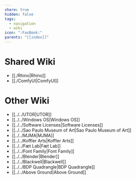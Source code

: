 ```yaml
---
share: true
hidden: false
tags:
  - navigation
  - wiki
icon: ":FasBook:"
parents: "[[index]]"
---
```


# Shared Wiki

- [[./Rhino|Rhino]]
- [[./ComfyUI|ComfyUI]]


# Other Wiki

- [[../../UTOR|UTOR]]
- [[../../Windows OS|Windows OS]]
- [[../../Software Licenses|Software Licenses]]
- [[../../Sao Paulo Museum of Art|Sao Paulo Museum of Art]]
- [[../../MJMA|MJMA]]
- [[../../Koffler Arts|Koffler Arts]]
- [[../../Fæt Lab|Fæt Lab]]
- [[../../Font Family|Font Family]]
- [[../../Blender|Blender]]
- [[../../Blackwell|Blackwell]]
- [[../../BDP Quadrangle|BDP Quadrangle]]
- [[../../Above Ground|Above Ground]]

